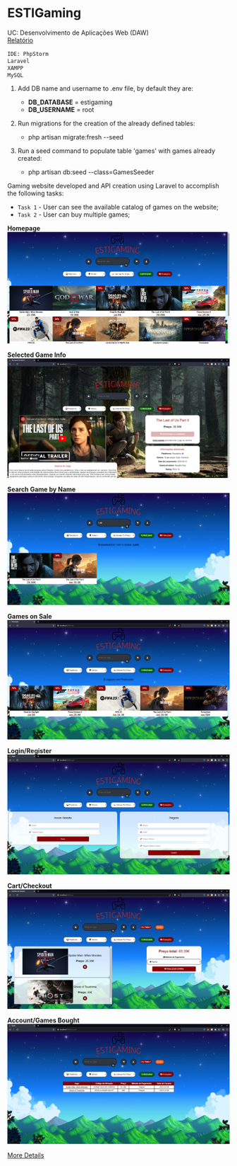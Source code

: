 # ESTIGaming

UC: Desenvolvimento de Aplicações Web (DAW)  
[Relatório](https://github.com/FabiomtGoncalves/ESTIGaming-Laravel/blob/master/DAW_PI_17646.pdf)
```
IDE: PhpStorm
Laravel
XAMPP
MySQL
``` 

1) Add DB name and username to .env file, by default they are:
   * **DB_DATABASE** = estigaming
   * **DB_USERNAME** = root
   
2) Run migrations for the creation of the already defined tables:
    * php artisan migrate:fresh --seed

3) Run a seed command to populate table 'games' with games already created:
    *  php artisan db:seed --class=GamesSeeder

Gaming website developed and API creation using Laravel to accomplish the following tasks:

- `Task 1` - User can see the available catalog of games on the website; 
- `Task 2` - User can buy multiple games;

**Homepage**
![Homepage Interface](https://github.com/FabiomtGoncalves/ESTIGaming-Laravel/blob/master/imgs/homepage.png)

**Selected Game Info**
![Game Info Interface](https://github.com/FabiomtGoncalves/ESTIGaming-Laravel/blob/master/imgs/clicked_game.png)

**Search Game by Name**
![Search by Name](https://github.com/FabiomtGoncalves/ESTIGaming-Laravel/blob/master/imgs/search_by_name.png)

**Games on Sale**
![Sale Interface](https://github.com/FabiomtGoncalves/ESTIGaming-Laravel/blob/master/imgs/sale.png)

**Login/Register**
![Login/Register Interface](https://github.com/FabiomtGoncalves/ESTIGaming-Laravel/blob/master/imgs/login_register.png)

**Cart/Checkout**
![Cart/Checkout Interface](https://github.com/FabiomtGoncalves/ESTIGaming-Laravel/blob/master/imgs/cart.png)

**Account/Games Bought**
![Account Interface](https://github.com/FabiomtGoncalves/ESTIGaming-Laravel/blob/master/imgs/games_bought.png)

[More Details](https://github.com/FabiomtGoncalves/ESTIGaming-Laravel/blob/master/DAW_PI_17646.pdf)
